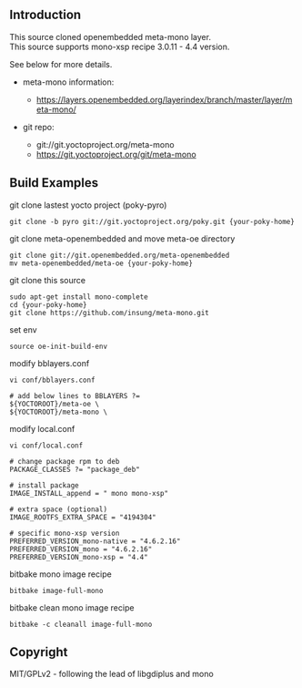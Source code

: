 
## Introduction

This source cloned openembedded meta-mono layer.  
This source supports mono-xsp recipe 3.0.11 - 4.4 version.  

See below for more details.  

* meta-mono information: 
  * https://layers.openembedded.org/layerindex/branch/master/layer/meta-mono/  

* git repo: 
  * git://git.yoctoproject.org/meta-mono  
  * https://git.yoctoproject.org/git/meta-mono  

## Build Examples

git clone lastest yocto project (poky-pyro)
```
git clone -b pyro git://git.yoctoproject.org/poky.git {your-poky-home}
```

git clone meta-openembedded and move meta-oe directory
```
git clone git://git.openembedded.org/meta-openembedded
mv meta-openembedded/meta-oe {your-poky-home}
```

git clone this source
```
sudo apt-get install mono-complete
cd {your-poky-home}
git clone https://github.com/insung/meta-mono.git
```

set env
```
source oe-init-build-env
```

modify bblayers.conf
```
vi conf/bblayers.conf

# add below lines to BBLAYERS ?=
${YOCTOROOT}/meta-oe \
${YOCTOROOT}/meta-mono \
```

modify local.conf
```
vi conf/local.conf

# change package rpm to deb
PACKAGE_CLASSES ?= "package_deb"

# install package
IMAGE_INSTALL_append = " mono mono-xsp"

# extra space (optional)
IMAGE_ROOTFS_EXTRA_SPACE = "4194304"

# specific mono-xsp version
PREFERRED_VERSION_mono-native = "4.6.2.16"
PREFERRED_VERSION_mono = "4.6.2.16"
PREFERRED_VERSION_mono-xsp = "4.4"
```

bitbake mono image recipe
```
bitbake image-full-mono
```

bitbake clean mono image recipe
```
bitbake -c cleanall image-full-mono
```


## Copyright
  
MIT/GPLv2 - following the lead of libgdiplus and mono
